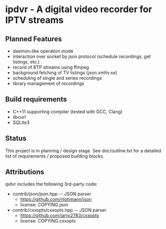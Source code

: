 ipdvr - A digital video recorder for IPTV streams
=================================================

Planned Features
----------------

* daemon-like operation mode
* interaction over socket by json protocol (schedule recordings, get
  listings, etc.)
* record of RTP streams using ffmpeg
* background fetching of TV listings (json.xmltv.se)
* scheduling of single and series recordings
* library management of recordings

Build requirements
------------------

* C++11 supporting compiler (tested with GCC, Clang)
* libcurl
* SQLite3

Status
------

This project is in planning / design stage. See doc/outline.txt for a
detailed list of requirements / proposed building blocks.

Attributions
------------

ipdvr includes the following 3rd-party code:

- contrib/json/json.hpp -- JSON parser
    - https://github.com/nlohmann/json
    - license: COPYING.json
- contrib/cxxopts/cxxopts.hpp -- JSON parser
    - https://github.com/jarro2783/cxxopts
    - license: COPYING.cxxopts
